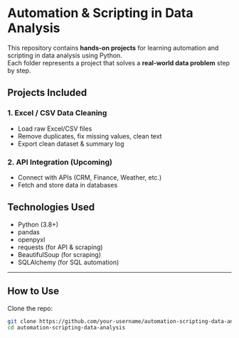 # Automation & Scripting in Data Analysis  
This repository contains **hands-on projects** for learning automation and scripting in data analysis using Python.  
Each folder represents a project that solves a **real-world data problem** step by step.  

## Projects Included  

### 1. Excel / CSV Data Cleaning  
- Load raw Excel/CSV files  
- Remove duplicates, fix missing values, clean text  
- Export clean dataset & summary log  

### 2. API Integration (Upcoming)  
- Connect with APIs (CRM, Finance, Weather, etc.)  
- Fetch and store data in databases  

## Technologies Used  
- Python (3.8+)  
- pandas  
- openpyxl  
- requests (for API & scraping)  
- BeautifulSoup (for scraping)  
- SQLAlchemy (for SQL automation)  

---

## How to Use  
Clone the repo:  
```bash
git clone https://github.com/your-username/automation-scripting-data-analysis.git
cd automation-scripting-data-analysis
